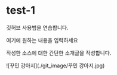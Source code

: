 # test-1
깃허브 사용법을 연습합니다.

여기에 원하는 내용을 입력하세요

작성한 소스에 대한 간단한 소개글을 작성합니다.

![꾸민 강아지](./git_image/꾸민 강아지.jpg)
